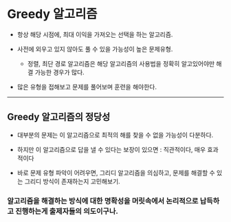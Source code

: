# Greedy 알고리즘

- 항상 해당 시점에, 최대 이익을 가져오는 선택을 하는 알고리즘.

- 사전에 외우고 있지 않아도 풀 수 있을 가능성이 높은 문제유형.
    - 정렬, 최단 경로 알고리즘은 해당 알고리즘의 사용법을 정확히 알고있어야만 해결 가능한 경우가 많다.
- 많은 유형을 접해보고 문제를 풀어보며 훈련을 해야한다.


---
## Greedy 알고리즘의 정당성

- 대부분의 문제는 이 알고리즘으로 최적의 해를 찾을 수 없을 가능성이 다분하다.
- 하지만 이 알고리즘으로 답을 낼 수 있다는 보장이 있으면 : 직관적이다, 매우 효과적이다

- 바로 문제 유형 파악이 어려우면, 그리디 알고리즘을 의심하고, 문제를 해결할 수 있는 그리디 방식이 존재하는지 고민해보기.

### 알고리즘을 해결하는 방식에 대한 명확성을 머릿속에서 논리적으로 납득하고 진행하는게 출제자들의 의도이구나.